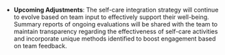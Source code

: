 - **Upcoming Adjustments**: The self-care integration strategy will continue to evolve based on team input to effectively support their well-being. Summary reports of ongoing evaluations will be shared with the team to maintain transparency regarding the effectiveness of self-care activities and incorporate unique methods identified to boost engagement based on team feedback.